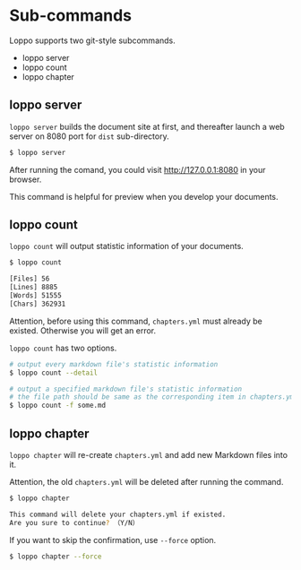 # Sub-commands

Loppo supports two git-style subcommands.

- loppo server
- loppo count
- loppo chapter

## loppo server

`loppo server` builds the document site at first, and thereafter launch a web server on 8080 port for `dist` sub-directory.

```bash
$ loppo server
```

After running the comand, you could visit http://127.0.0.1:8080 in your browser.

This command is helpful for preview when you develop your documents.

## loppo count

`loppo count` will output statistic information of your documents.

```bash
$ loppo count

[Files] 56
[Lines] 8885
[Words] 51555
[Chars] 362931
```

Attention, before using this command, `chapters.yml` must already be existed. Otherwise you will get an error.

`loppo count` has two options.

```bash
# output every markdown file's statistic information
$ loppo count --detail

# output a specified markdown file's statistic information
# the file path should be same as the corresponding item in chapters.yml
$ loppo count -f some.md
```

## loppo chapter

`loppo chapter` will re-create `chapters.yml` and add new Markdown files into it.

Attention, the old `chapters.yml` will be deleted after running the command.

```bash
$ loppo chapter

This command will delete your chapters.yml if existed.
Are you sure to continue? （Y/N）
```

If you want to skip the confirmation, use `--force` option.

```bash
$ loppo chapter --force
```
